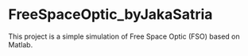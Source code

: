 # FreeSpaceOptic_byJakaSatria
This project is a simple simulation of Free Space Optic (FSO) based on Matlab.
